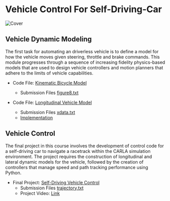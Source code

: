 # Vehicle Control For Self-Driving-Car

![Cover](./media/cover.gif)

## Vehicle Dynamic Modeling

The first task for automating an driverless vehicle is to define a model for how the vehicle moves given steering, throttle and brake commands. This module progresses through a sequence of increasing fidelity physics-based models that are used to design vehicle controllers and motion planners that adhere to the limits of vehicle capabilities.

- Code File: [Kinematic Bicycle Model](./Part1/Kinematic_Bicycle_Model.ipynb)
  - Submission Files [figure8.txt](./Part1/figure8.txt)

- Code File: [Longitudinal Vehicle Model](./Part1/Longitudinal_Vehicle_Model.ipynb)
  - Submission Files [xdata.txt](./Part1/xdata.txt)
  - [Implementation](./Vehicle_Control/media/Picture2.png)

## Vehicle Control

The final project in this course involves the development of control code for a self-driving car to navigate a racetrack within the CARLA simulation environment. The project requires the construction of longitudinal and lateral dynamic models for the vehicle, followed by the creation of controllers that manage speed and path tracking performance using Python.

- Final Project: [Self-Driving Vehicle Control](./Part2/final_project)
  - Submission Files [trajectory.txt](./Part2/trajectory.txt)
  - Project Video: [Link](./media/video.mp4)


